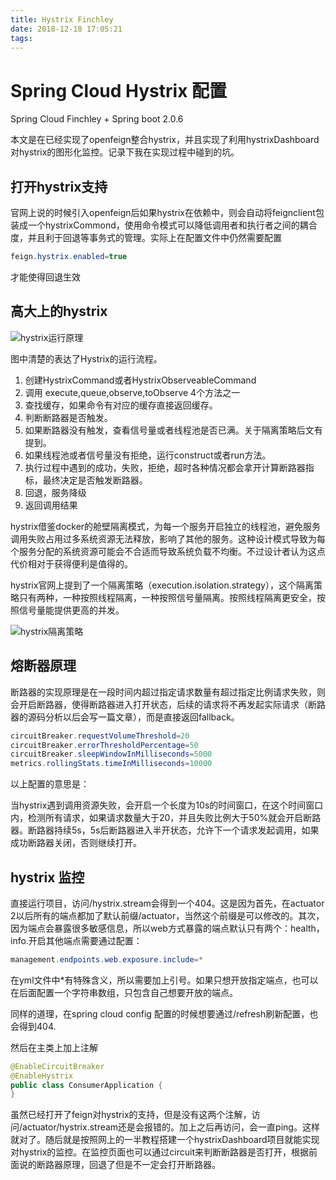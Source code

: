 ```yaml
---
title: Hystrix Finchley
date: 2018-12-18 17:05:21
tags:
---
```

# Spring Cloud Hystrix 配置

Spring Cloud Finchley + Spring boot 2.0.6

本文是在已经实现了openfeign整合hystrix，并且实现了利用hystrixDashboard对hystrix的图形化监控。记录下我在实现过程中碰到的坑。

## 打开hystrix支持

官网上说的时候引入openfeign后如果hystrix在依赖中，则会自动将feignclient包装成一个hystrixCommond，使用命令模式可以降低调用者和执行者之间的耦合度，并且利于回退等事务式的管理。实际上在配置文件中仍然需要配置
```java
feign.hystrix.enabled=true
```
才能使得回退生效

## 高大上的hystrix


![hystrix运行原理](https://raw.githubusercontent.com/wiki/Netflix/Hystrix/images/hystrix-command-flow-chart.png)
 
图中清楚的表达了Hystrix的运行流程。
1. 创建HystrixCommand或者HystrixObserveableCommand
2. 调用 execute,queue,observe,toObserve 4个方法之一
3. 查找缓存，如果命令有对应的缓存直接返回缓存。
4. 判断断路器是否触发。
5. 如果断路器没有触发，查看信号量或者线程池是否已满。关于隔离策略后文有提到。
6. 如果线程池或者信号量没有拒绝，运行construct或者run方法。
7. 执行过程中遇到的成功，失败，拒绝，超时各种情况都会拿开计算断路器指标，最终决定是否触发断路器。
8. 回退，服务降级
9. 返回调用结果

hystrix借鉴docker的舱壁隔离模式，为每一个服务开启独立的线程池，避免服务调用失败占用过多系统资源无法释放，影响了其他的服务。这种设计模式导致为每个服务分配的系统资源可能会不合适而导致系统负载不均衡。不过设计者认为这点代价相对于获得便利是值得的。

hystrix官网上提到了一个隔离策略（execution.isolation.strategy），这个隔离策略只有两种，一种按照线程隔离，一种按照信号量隔离。按照线程隔离更安全，按照信号量能提供更高的并发。

![hystrix隔离策略](https://duaw26jehqd4r.cloudfront.net/items/3e0W2E1k3b2b2d2u0p1L/soa-5-isolation-focused-640.png)

## 熔断器原理

断路器的实现原理是在一段时间内超过指定请求数量有超过指定比例请求失败，则会开启断路器，使得断路器进入打开状态，后续的请求将不再发起实际请求（断路器的源码分析以后会写一篇文章），而是直接返回fallback。
```java
circuitBreaker.requestVolumeThreshold=20
circuitBreaker.errorThresholdPercentage=50
circuitBreaker.sleepWindowInMilliseconds=5000
metrics.rollingStats.timeInMilliseconds=10000
```
以上配置的意思是：

当hystrix遇到调用资源失败，会开启一个长度为10s的时间窗口，在这个时间窗口内，检测所有请求，如果请求数量大于20，并且失败比例大于50%就会开启断路器。断路器持续5s，5s后断路器进入半开状态，允许下一个请求发起调用，如果成功断路器关闭，否则继续打开。

## hystrix 监控

直接运行项目，访问/hystrix.stream会得到一个404。这是因为首先，在actuator 2以后所有的端点都加了默认前缀/actuator，当然这个前缀是可以修改的。其次，因为端点会暴露很多敏感信息，所以web方式暴露的端点默认只有两个：health，info.开启其他端点需要通过配置：
```java
management.endpoints.web.exposure.include=*
```
在yml文件中*有特殊含义，所以需要加上引号。如果只想开放指定端点，也可以在后面配置一个字符串数组，只包含自己想要开放的端点。

同样的道理，在spring cloud config 配置的时候想要通过/refresh刷新配置，也会得到404.

然后在主类上加上注解
```java
@EnableCircuitBreaker
@EnableHystrix
public class ConsumerApplication {
}
```
虽然已经打开了feign对hystrix的支持，但是没有这两个注解，访问/actuator/hystrix.stream还是会报错的。加上之后再访问，会一直ping。这样就对了。随后就是按照网上的一半教程搭建一个hystrixDashboard项目就能实现对hystrix的监控。在监控页面也可以通过circuit来判断断路器是否打开，根据前面说的断路器原理，回退了但是不一定会打开断路器。
